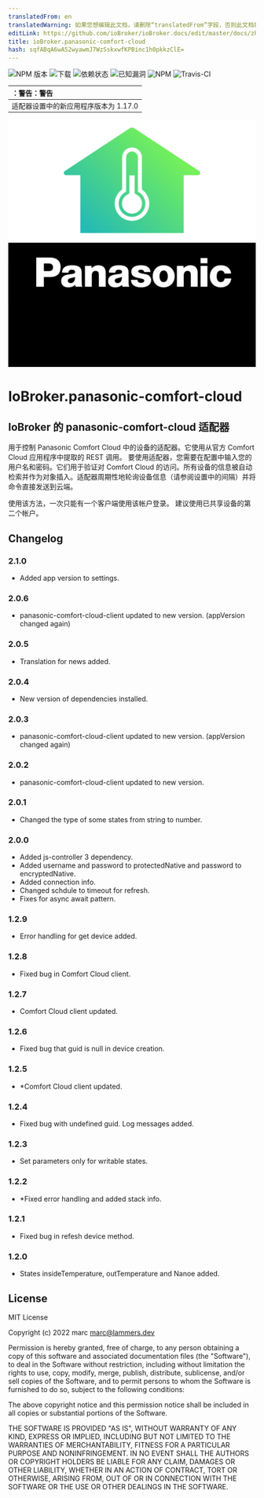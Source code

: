 ```yaml
---
translatedFrom: en
translatedWarning: 如果您想编辑此文档，请删除“translatedFrom”字段，否则此文档将再次自动翻译
editLink: https://github.com/ioBroker/ioBroker.docs/edit/master/docs/zh-cn/adapterref/iobroker.panasonic-comfort-cloud/README.md
title: ioBroker.panasonic-comfort-cloud
hash: sqfABqA6wA52wyawmJ7WzSskxwfKPBinc1h0pkkzClE=
---
```

![NPM 版本](http://img.shields.io/npm/v/iobroker.panasonic-comfort-cloud.svg)
![下载](https://img.shields.io/npm/dm/iobroker.panasonic-comfort-cloud.svg)
![依赖状态](https://img.shields.io/david/marc2016/iobroker.panasonic-comfort-cloud.svg)
![已知漏洞](https://snyk.io/test/github/marc2016/ioBroker.panasonic-comfort-cloud/badge.svg)
![NPM](https://nodei.co/npm/iobroker.panasonic-comfort-cloud.png?downloads=true)
![Travis-CI](http://img.shields.io/travis/marc2016/ioBroker.panasonic-comfort-cloud/master.svg)

| ：警告：警告|
|:---------------------------|
|适配器设置中的新应用程序版本为 1.17.0 |

![标识](../../../en/adapterref/iobroker.panasonic-comfort-cloud/admin/panasonic-comfort-cloud.png)

# IoBroker.panasonic-comfort-cloud
## IoBroker 的 panasonic-comfort-cloud 适配器
用于控制 Panasonic Comfort Cloud 中的设备的适配器。它使用从官方 Comfort Cloud 应用程序中提取的 REST 调用。
要使用适配器，您需要在配置中输入您的用户名和密码。它们用于验证对 Comfort Cloud 的访问。所有设备的信息被自动检索并作为对象插入。适配器周期性地轮询设备信息（请参阅设置中的间隔）并将命令直接发送到云端。

使用该方法，一次只能有一个客户端使用该帐户登录。
建议使用已共享设备的第二个帐户。

## Changelog

### 2.1.0
* Added app version to settings.

### 2.0.6
* panasonic-comfort-cloud-client updated to new version. (appVersion changed again)

### 2.0.5
* Translation for news added.

### 2.0.4
* New version of dependencies installed.

### 2.0.3
* panasonic-comfort-cloud-client updated to new version. (appVersion changed again)

### 2.0.2
* panasonic-comfort-cloud-client updated to new version.

### 2.0.1
* Changed the type of some states from string to number.

### 2.0.0
* Added js-controller 3 dependency.
* Added username and password to protectedNative and password to encryptedNative.
* Added connection info.
* Changed schdule to timeout for refresh.
* Fixes for async await pattern.

### 1.2.9
* Error handling for get device added.

### 1.2.8
* Fixed bug in Comfort Cloud client.

### 1.2.7
* Comfort Cloud client updated.

### 1.2.6
* Fixed bug that guid is null in device creation.

### 1.2.5
* *Comfort Cloud client updated.

### 1.2.4
* Fixed bug with undefined guid. Log messages added.

### 1.2.3
* Set parameters only for writable states.

### 1.2.2
* *Fixed error handling and added stack info.

### 1.2.1
* Fixed bug in refesh device method.

### 1.2.0
* States insideTemperature, outTemperature and Nanoe added.

## License
MIT License

Copyright (c) 2022 marc <marc@lammers.dev>

Permission is hereby granted, free of charge, to any person obtaining a copy
of this software and associated documentation files (the "Software"), to deal
in the Software without restriction, including without limitation the rights
to use, copy, modify, merge, publish, distribute, sublicense, and/or sell
copies of the Software, and to permit persons to whom the Software is
furnished to do so, subject to the following conditions:

The above copyright notice and this permission notice shall be included in all
copies or substantial portions of the Software.

THE SOFTWARE IS PROVIDED "AS IS", WITHOUT WARRANTY OF ANY KIND, EXPRESS OR
IMPLIED, INCLUDING BUT NOT LIMITED TO THE WARRANTIES OF MERCHANTABILITY,
FITNESS FOR A PARTICULAR PURPOSE AND NONINFRINGEMENT. IN NO EVENT SHALL THE
AUTHORS OR COPYRIGHT HOLDERS BE LIABLE FOR ANY CLAIM, DAMAGES OR OTHER
LIABILITY, WHETHER IN AN ACTION OF CONTRACT, TORT OR OTHERWISE, ARISING FROM,
OUT OF OR IN CONNECTION WITH THE SOFTWARE OR THE USE OR OTHER DEALINGS IN THE
SOFTWARE.